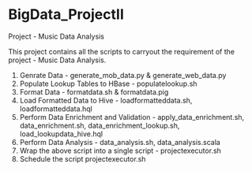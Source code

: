 # BigData_ProjectII
Project - Music Data Analysis

This project contains all the scripts to carryout the requirement of the project - Music Data Analysis.

1. Genrate Data - generate_mob_data.py & generate_web_data.py
2. Populate Lookup Tables to HBase - populatelookup.sh
3. Format Data - formatdata.sh & formatdata.pig
4. Load Formatted Data to Hive - loadformatteddata.sh, loadformatteddata.hql
5. Perform Data Enrichment and Validation - apply_data_enrichment.sh, data_enrichment.sh, data_enrichment_lookup.sh, load_lookupdata_hive.hql
6. Perform Data Analysis - data_analysis.sh, data_analysis.scala
7. Wrap the above script into a single script - projectexecutor.sh
8. Schedule the script projectexecutor.sh
